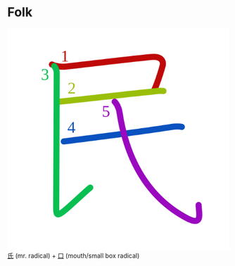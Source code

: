 # Folk
![6c11](Kanji/kanji-colorize/6c11.svg)
[氏](Kanji/kanji-dict/氏.md) (mr. radical) + [口](Kanji/kanji-dict/口.md) (mouth/small box radical) 
